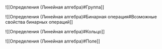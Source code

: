 ![[Определения (Линейная алгебра)#Группа]]

![[Определения (Линейная алгебра)#Бинарная операция#Возможные свойства бинарных операций]]

![[Определения (Линейная алгебра)#Кольцо]]

![[Определения (Линейная алгебра)#Поле]]
